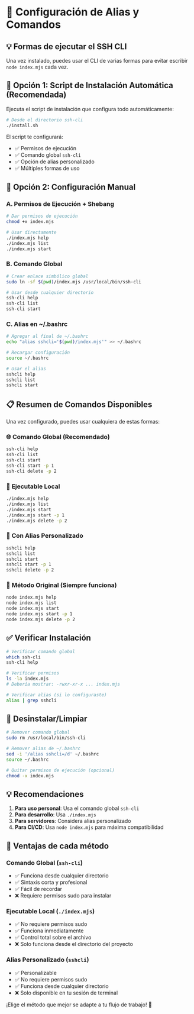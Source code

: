 # 🚀 Configuración de Alias y Comandos

## 💡 **Formas de ejecutar el SSH CLI**

Una vez instalado, puedes usar el CLI de varias formas para evitar escribir `node index.mjs` cada vez.

## 🌟 **Opción 1: Script de Instalación Automática (Recomendada)**

Ejecuta el script de instalación que configura todo automáticamente:

```bash
# Desde el directorio ssh-cli
./install.sh
```

El script te configurará:
- ✅ Permisos de ejecución
- ✅ Comando global `ssh-cli`
- ✅ Opción de alias personalizado
- ✅ Múltiples formas de uso

## 🔧 **Opción 2: Configuración Manual**

### A. Permisos de Ejecución + Shebang

```bash
# Dar permisos de ejecución
chmod +x index.mjs

# Usar directamente
./index.mjs help
./index.mjs list
./index.mjs start
```

### B. Comando Global

```bash
# Crear enlace simbólico global
sudo ln -sf $(pwd)/index.mjs /usr/local/bin/ssh-cli

# Usar desde cualquier directorio
ssh-cli help
ssh-cli list
ssh-cli start
```

### C. Alias en ~/.bashrc

```bash
# Agregar al final de ~/.bashrc
echo "alias sshcli='$(pwd)/index.mjs'" >> ~/.bashrc

# Recargar configuración
source ~/.bashrc

# Usar el alias
sshcli help
sshcli list
sshcli start
```

## 📋 **Resumen de Comandos Disponibles**

Una vez configurado, puedes usar cualquiera de estas formas:

### 🌐 **Comando Global (Recomendado)**
```bash
ssh-cli help
ssh-cli list
ssh-cli start
ssh-cli start -p 1
ssh-cli delete -p 2
```

### 📁 **Ejecutable Local**
```bash
./index.mjs help
./index.mjs list
./index.mjs start
./index.mjs start -p 1
./index.mjs delete -p 2
```

### 💫 **Con Alias Personalizado**
```bash
sshcli help
sshcli list
sshcli start
sshcli start -p 1
sshcli delete -p 2
```

### 🔗 **Método Original (Siempre funciona)**
```bash
node index.mjs help
node index.mjs list
node index.mjs start
node index.mjs start -p 1
node index.mjs delete -p 2
```

## ✅ **Verificar Instalación**

```bash
# Verificar comando global
which ssh-cli
ssh-cli help

# Verificar permisos
ls -la index.mjs
# Debería mostrar: -rwxr-xr-x ... index.mjs

# Verificar alias (si lo configuraste)
alias | grep sshcli
```

## 🔄 **Desinstalar/Limpiar**

```bash
# Remover comando global
sudo rm /usr/local/bin/ssh-cli

# Remover alias de ~/.bashrc
sed -i '/alias sshcli=/d' ~/.bashrc
source ~/.bashrc

# Quitar permisos de ejecución (opcional)
chmod -x index.mjs
```

## 💡 **Recomendaciones**

1. **Para uso personal**: Usa el comando global `ssh-cli`
2. **Para desarrollo**: Usa `./index.mjs` 
3. **Para servidores**: Considera alias personalizado
4. **Para CI/CD**: Usa `node index.mjs` para máxima compatibilidad

## 🎯 **Ventajas de cada método**

### Comando Global (`ssh-cli`)
- ✅ Funciona desde cualquier directorio
- ✅ Sintaxis corta y profesional
- ✅ Fácil de recordar
- ❌ Requiere permisos sudo para instalar

### Ejecutable Local (`./index.mjs`)
- ✅ No requiere permisos sudo
- ✅ Funciona inmediatamente
- ✅ Control total sobre el archivo
- ❌ Solo funciona desde el directorio del proyecto

### Alias Personalizado (`sshcli`)
- ✅ Personalizable
- ✅ No requiere permisos sudo
- ✅ Funciona desde cualquier directorio
- ❌ Solo disponible en tu sesión de terminal

¡Elige el método que mejor se adapte a tu flujo de trabajo! 🚀